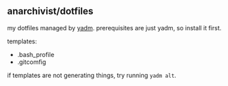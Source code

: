 ## anarchivist/dotfiles

my dotfiles managed by [yadm](https://yadm.io). prerequisites are just yadm, so install it first.

templates:

* .bash\_profile
* .gitcomfig

if templates are not generating things, try running `yadm alt`. 
